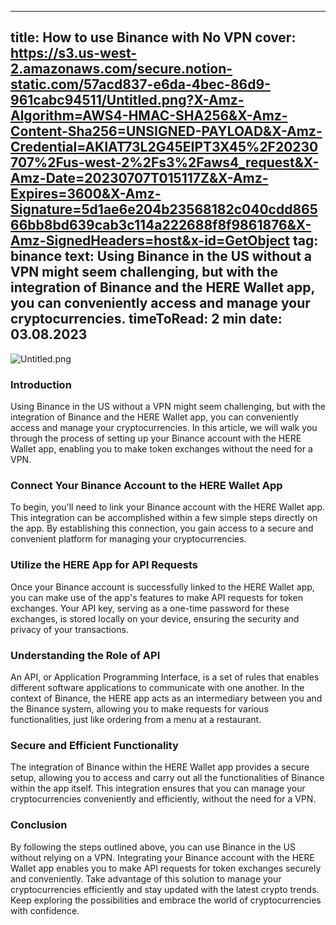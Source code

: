 -----
title: How to use Binance with No VPN
cover: https://s3.us-west-2.amazonaws.com/secure.notion-static.com/57acd837-e6da-4bec-86d9-961cabc94511/Untitled.png?X-Amz-Algorithm=AWS4-HMAC-SHA256&X-Amz-Content-Sha256=UNSIGNED-PAYLOAD&X-Amz-Credential=AKIAT73L2G45EIPT3X45%2F20230707%2Fus-west-2%2Fs3%2Faws4_request&X-Amz-Date=20230707T015117Z&X-Amz-Expires=3600&X-Amz-Signature=5d1ae6e204b23568182c040cdd86566bb8bd639cab3c114a222688f8f9861876&X-Amz-SignedHeaders=host&x-id=GetObject
tag: binance
text: Using Binance in the US without a VPN might seem challenging, but with the integration of Binance and the HERE Wallet app, you can conveniently access and manage your cryptocurrencies.
timeToRead: 2 min
date: 03.08.2023
-----


![Untitled.png](https://s3.us-west-2.amazonaws.com/secure.notion-static.com/57acd837-e6da-4bec-86d9-961cabc94511/Untitled.png?X-Amz-Algorithm=AWS4-HMAC-SHA256&X-Amz-Content-Sha256=UNSIGNED-PAYLOAD&X-Amz-Credential=AKIAT73L2G45EIPT3X45%2F20230707%2Fus-west-2%2Fs3%2Faws4_request&X-Amz-Date=20230707T015117Z&X-Amz-Expires=3600&X-Amz-Signature=5d1ae6e204b23568182c040cdd86566bb8bd639cab3c114a222688f8f9861876&X-Amz-SignedHeaders=host&x-id=GetObject)


### **Introduction**


Using Binance in the US without a VPN might seem challenging, but with the integration of Binance and the HERE Wallet app, you can conveniently access and manage your cryptocurrencies. In this article, we will walk you through the process of setting up your Binance account with the HERE Wallet app, enabling you to make token exchanges without the need for a VPN.


### **Connect Your Binance Account to the HERE Wallet App**


To begin, you'll need to link your Binance account with the HERE Wallet app. This integration can be accomplished within a few simple steps directly on the app. By establishing this connection, you gain access to a secure and convenient platform for managing your cryptocurrencies.


### **Utilize the HERE App for API Requests**


Once your Binance account is successfully linked to the HERE Wallet app, you can make use of the app's features to make API requests for token exchanges. Your API key, serving as a one-time password for these exchanges, is stored locally on your device, ensuring the security and privacy of your transactions.


### **Understanding the Role of API**


An API, or Application Programming Interface, is a set of rules that enables different software applications to communicate with one another. In the context of Binance, the HERE app acts as an intermediary between you and the Binance system, allowing you to make requests for various functionalities, just like ordering from a menu at a restaurant.


### **Secure and Efficient Functionality**


The integration of Binance within the HERE Wallet app provides a secure setup, allowing you to access and carry out all the functionalities of Binance within the app itself. This integration ensures that you can manage your cryptocurrencies conveniently and efficiently, without the need for a VPN.


### **Conclusion**


By following the steps outlined above, you can use Binance in the US without relying on a VPN. Integrating your Binance account with the HERE Wallet app enables you to make API requests for token exchanges securely and conveniently. Take advantage of this solution to manage your cryptocurrencies efficiently and stay updated with the latest crypto trends. Keep exploring the possibilities and embrace the world of cryptocurrencies with confidence.

